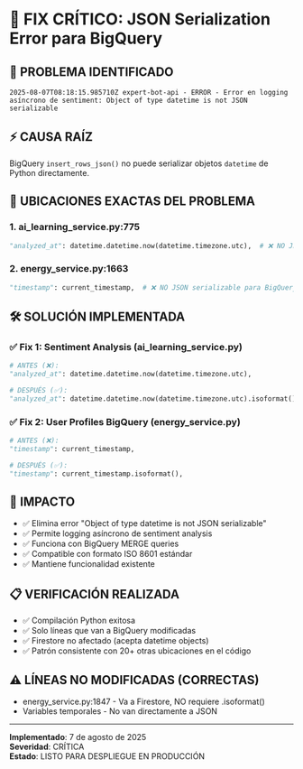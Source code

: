 # 🔧 FIX CRÍTICO: JSON Serialization Error para BigQuery

## 🚨 PROBLEMA IDENTIFICADO

```
2025-08-07T08:18:15.985710Z expert-bot-api - ERROR - Error en logging asíncrono de sentiment: Object of type datetime is not JSON serializable
```

## ⚡ CAUSA RAÍZ

BigQuery `insert_rows_json()` no puede serializar objetos `datetime` de Python directamente.

## 📍 UBICACIONES EXACTAS DEL PROBLEMA

### 1. ai_learning_service.py:775

```python
"analyzed_at": datetime.datetime.now(datetime.timezone.utc),  # ❌ NO JSON serializable
```

### 2. energy_service.py:1663

```python
"timestamp": current_timestamp,  # ❌ NO JSON serializable para BigQuery MERGE
```

## 🛠️ SOLUCIÓN IMPLEMENTADA

### ✅ Fix 1: Sentiment Analysis (ai_learning_service.py)

```python
# ANTES (❌):
"analyzed_at": datetime.datetime.now(datetime.timezone.utc),

# DESPUÉS (✅):
"analyzed_at": datetime.datetime.now(datetime.timezone.utc).isoformat(),
```

### ✅ Fix 2: User Profiles BigQuery (energy_service.py)

```python
# ANTES (❌):
"timestamp": current_timestamp,

# DESPUÉS (✅):
"timestamp": current_timestamp.isoformat(),
```

## 🎯 IMPACTO

- ✅ Elimina error "Object of type datetime is not JSON serializable"
- ✅ Permite logging asíncrono de sentiment analysis
- ✅ Funciona con BigQuery MERGE queries
- ✅ Compatible con formato ISO 8601 estándar
- ✅ Mantiene funcionalidad existente

## 📋 VERIFICACIÓN REALIZADA

- ✅ Compilación Python exitosa
- ✅ Solo líneas que van a BigQuery modificadas
- ✅ Firestore no afectado (acepta datetime objects)
- ✅ Patrón consistente con 20+ otras ubicaciones en el código

## ⚠️ LÍNEAS NO MODIFICADAS (CORRECTAS)

- energy_service.py:1847 - Va a Firestore, NO requiere .isoformat()
- Variables temporales - No van directamente a JSON

---

**Implementado**: 7 de agosto de 2025  
**Severidad**: CRÍTICA  
**Estado**: LISTO PARA DESPLIEGUE EN PRODUCCIÓN
